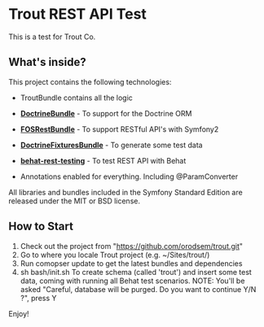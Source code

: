 Trout REST API Test
========================

This is a test for Trout Co.

What's inside?
--------------

This project contains the following technologies:

  * TroutBundle contains all the logic

  * [**DoctrineBundle**][1] - To support for the Doctrine ORM

  * [**FOSRestBundle**][2] - To support RESTful API's with Symfony2

  * [**DoctrineFixturesBundle**][3] - To generate some test data

  * [**behat-rest-testing**][4] - To test REST API with Behat

  * Annotations enabled for everything. Including @ParamConverter

All libraries and bundles included in the Symfony Standard Edition are released under the MIT or BSD license.

How to Start
-----------

1. Check out the project from "https://github.com/orodsem/trout.git"
2. Go to where you locale Trout project (e.g. ~/Sites/trout/)
3. Run comopser update to get the latest bundles and dependencies
4. sh bash/init.sh To create schema (called 'trout') and insert some test data, coming with  running all Behat test scenarios.
 NOTE: You'll be asked "Careful, database will be purged. Do you want to continue Y/N ?", press Y

Enjoy!

[1]:  http://symfony.com/doc/2.8/book/doctrine.html
[2]:  https://github.com/FriendsOfSymfony/FOSRestBundle
[3]:  https://packagist.org/packages/doctrine/doctrine-fixtures-bundle
[4]:  https://github.com/deminy/behat-rest-testing
